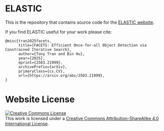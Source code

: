 # ELASTIC

This is the repository that contains source code for the [ELASTIC website](https://nail-uh.github.io/elastic.github.io/).

If you find ELASTIC useful for your work please cite:
```
@misc{tran2025facets,
      title={FACETS: Efficient Once-for-all Object Detection via Constrained Iterative Search}, 
      author={Tony Tran and Bin Hu},
      year={2025},
      eprint={2503.21999},
      archivePrefix={arXiv},
      primaryClass={cs.CV},
      url={https://arxiv.org/abs/2503.21999}, 
}
```

# Website License
<a rel="license" href="http://creativecommons.org/licenses/by-sa/4.0/"><img alt="Creative Commons License" style="border-width:0" src="https://i.creativecommons.org/l/by-sa/4.0/88x31.png" /></a><br />This work is licensed under a <a rel="license" href="http://creativecommons.org/licenses/by-sa/4.0/">Creative Commons Attribution-ShareAlike 4.0 International License</a>.
